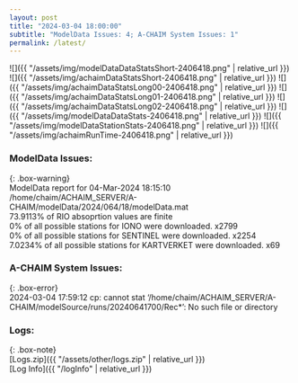 ```yaml
---
layout: post
title: "2024-03-04 18:00:00"
subtitle: "ModelData Issues: 4; A-CHAIM System Issues: 1"
permalink: /latest/
---
```


![]({{ "/assets/img/modelDataDataStatsShort-2406418.png" | relative_url }})
![]({{ "/assets/img/achaimDataStatsShort-2406418.png" | relative_url }})
![]({{ "/assets/img/achaimDataStatsLong00-2406418.png" | relative_url }})
![]({{ "/assets/img/achaimDataStatsLong01-2406418.png" | relative_url }})
![]({{ "/assets/img/achaimDataStatsLong02-2406418.png" | relative_url }})
![]({{ "/assets/img/modelDataDataStats-2406418.png" | relative_url }})
![]({{ "/assets/img/modelDataStationStats-2406418.png" | relative_url }})
![]({{ "/assets/img/achaimRunTime-2406418.png" | relative_url }})


### ModelData Issues:  
  
{: .box-warning}  
 ModelData report for 04-Mar-2024 18:15:10   
 /home/chaim/ACHAIM_SERVER/A-CHAIM/modelData/2024/064/18/modelData.mat   
 73.9113% of RIO absoprtion values are finite   
 0% of all possible stations for IONO were downloaded. x2799   
 0% of all possible stations for SENTINEL were downloaded. x2254   
 7.0234% of all possible stations for KARTVERKET were downloaded. x69   
  
### A-CHAIM System Issues:  
  
{: .box-error}  
2024-03-04 17:59:12 cp: cannot stat ‘/home/chaim/ACHAIM_SERVER/A-CHAIM/modelSource/runs/20240641700/Rec*’: No such file or directory  

### Logs:  
  
{: .box-note}  
[Logs.zip]({{ "/assets/other/logs.zip" | relative_url }})  
[Log Info]({{ "/logInfo" | relative_url }})  
